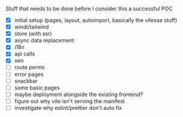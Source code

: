 Stuff that needs to be done before I consider this a successful POC

- [x] initial setup (pages, layout, autoimport, basically the vitesse stuff)
- [x] windi/tailwind
- [x] store (with ssr)
- [x] async data replacement
- [x] i18n
- [x] api calls
- [x] seo
- [ ] route perms
- [ ] error pages
- [ ] snackbar
- [ ] some basic pages
- [ ] maybe deployment alongside the existing frontend?
- [ ] figure out why vite isn't serving the manifest
- [ ] investigate why eslint/prettier don't auto fix
